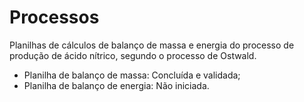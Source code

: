 # Processos

Planilhas de cálculos de balanço de massa e energia do processo de produção de ácido nítrico, segundo o processo de Ostwald.
  - Planilha de balanço de massa: Concluída e validada;
  - Planilha de balanço de energia: Não iniciada.
